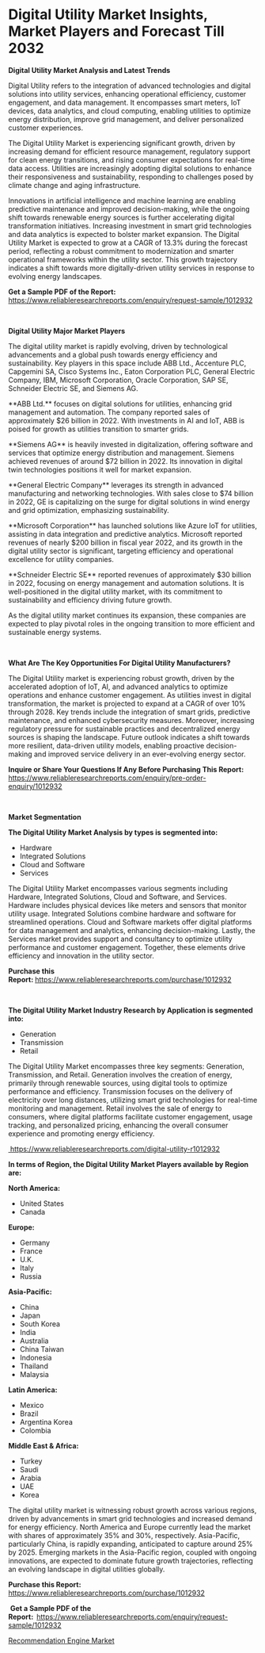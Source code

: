 <p><h1>Digital Utility Market Insights, Market Players and Forecast Till 2032</h1></p><p><strong>Digital Utility Market Analysis and Latest Trends</strong></p>
<p><p>Digital Utility refers to the integration of advanced technologies and digital solutions into utility services, enhancing operational efficiency, customer engagement, and data management. It encompasses smart meters, IoT devices, data analytics, and cloud computing, enabling utilities to optimize energy distribution, improve grid management, and deliver personalized customer experiences.</p><p>The Digital Utility Market is experiencing significant growth, driven by increasing demand for efficient resource management, regulatory support for clean energy transitions, and rising consumer expectations for real-time data access. Utilities are increasingly adopting digital solutions to enhance their responsiveness and sustainability, responding to challenges posed by climate change and aging infrastructure. </p><p>Innovations in artificial intelligence and machine learning are enabling predictive maintenance and improved decision-making, while the ongoing shift towards renewable energy sources is further accelerating digital transformation initiatives. Increasing investment in smart grid technologies and data analytics is expected to bolster market expansion. The Digital Utility Market is expected to grow at a CAGR of 13.3% during the forecast period, reflecting a robust commitment to modernization and smarter operational frameworks within the utility sector. This growth trajectory indicates a shift towards more digitally-driven utility services in response to evolving energy landscapes.</p></p>
<p><strong>Get a Sample PDF of the Report:&nbsp;</strong> <a href="https://www.reliableresearchreports.com/enquiry/request-sample/1012932?utm_campaign=3207&utm_medium=2&utm_source=Github&utm_content=ia&utm_term=06032025&utm_id=digital-utility">https://www.reliableresearchreports.com/enquiry/request-sample/1012932</a></p>
<p>&nbsp;</p>
<p><strong>Digital Utility Major Market Players</strong></p>
<p><p>The digital utility market is rapidly evolving, driven by technological advancements and a global push towards energy efficiency and sustainability. Key players in this space include ABB Ltd., Accenture PLC, Capgemini SA, Cisco Systems Inc., Eaton Corporation PLC, General Electric Company, IBM, Microsoft Corporation, Oracle Corporation, SAP SE, Schneider Electric SE, and Siemens AG.</p><p>**ABB Ltd.** focuses on digital solutions for utilities, enhancing grid management and automation. The company reported sales of approximately $26 billion in 2022. With investments in AI and IoT, ABB is poised for growth as utilities transition to smarter grids.</p><p>**Siemens AG** is heavily invested in digitalization, offering software and services that optimize energy distribution and management. Siemens achieved revenues of around $72 billion in 2022. Its innovation in digital twin technologies positions it well for market expansion.</p><p>**General Electric Company** leverages its strength in advanced manufacturing and networking technologies. With sales close to $74 billion in 2022, GE is capitalizing on the surge for digital solutions in wind energy and grid optimization, emphasizing sustainability.</p><p>**Microsoft Corporation** has launched solutions like Azure IoT for utilities, assisting in data integration and predictive analytics. Microsoft reported revenues of nearly $200 billion in fiscal year 2022, and its growth in the digital utility sector is significant, targeting efficiency and operational excellence for utility companies.</p><p>**Schneider Electric SE** reported revenues of approximately $30 billion in 2022, focusing on energy management and automation solutions. It is well-positioned in the digital utility market, with its commitment to sustainability and efficiency driving future growth.</p><p>As the digital utility market continues its expansion, these companies are expected to play pivotal roles in the ongoing transition to more efficient and sustainable energy systems.</p></p>
<p>&nbsp;</p>
<p><strong>What Are The Key Opportunities For Digital Utility Manufacturers?</strong></p>
<p><p>The Digital Utility market is experiencing robust growth, driven by the accelerated adoption of IoT, AI, and advanced analytics to optimize operations and enhance customer engagement. As utilities invest in digital transformation, the market is projected to expand at a CAGR of over 10% through 2028. Key trends include the integration of smart grids, predictive maintenance, and enhanced cybersecurity measures. Moreover, increasing regulatory pressure for sustainable practices and decentralized energy sources is shaping the landscape. Future outlook indicates a shift towards more resilient, data-driven utility models, enabling proactive decision-making and improved service delivery in an ever-evolving energy sector.</p></p>
<p><strong>Inquire or Share Your Questions If Any Before Purchasing This Report:</strong> <a href="https://www.reliableresearchreports.com/enquiry/pre-order-enquiry/1012932?utm_campaign=3207&utm_medium=2&utm_source=Github&utm_content=ia&utm_term=06032025&utm_id=digital-utility">https://www.reliableresearchreports.com/enquiry/pre-order-enquiry/1012932</a></p>
<p>&nbsp;</p>
<p><strong>Market Segmentation</strong></p>
<p><strong>The Digital Utility Market Analysis by types is segmented into:</strong></p>
<p><ul><li>Hardware</li><li>Integrated Solutions</li><li>Cloud and Software</li><li>Services</li></ul></p>
<p><p>The Digital Utility Market encompasses various segments including Hardware, Integrated Solutions, Cloud and Software, and Services. Hardware includes physical devices like meters and sensors that monitor utility usage. Integrated Solutions combine hardware and software for streamlined operations. Cloud and Software markets offer digital platforms for data management and analytics, enhancing decision-making. Lastly, the Services market provides support and consultancy to optimize utility performance and customer engagement. Together, these elements drive efficiency and innovation in the utility sector.</p></p>
<p><strong>Purchase this Report:&nbsp;</strong><a href="https://www.reliableresearchreports.com/purchase/1012932?utm_campaign=3207&utm_medium=2&utm_source=Github&utm_content=ia&utm_term=06032025&utm_id=digital-utility">https://www.reliableresearchreports.com/purchase/1012932</a></p>
<p>&nbsp;</p>
<p><strong>The Digital Utility Market Industry Research by Application is segmented into:</strong></p>
<p><ul><li>Generation</li><li>Transmission</li><li>Retail</li></ul></p>
<p><p>The Digital Utility Market encompasses three key segments: Generation, Transmission, and Retail. Generation involves the creation of energy, primarily through renewable sources, using digital tools to optimize performance and efficiency. Transmission focuses on the delivery of electricity over long distances, utilizing smart grid technologies for real-time monitoring and management. Retail involves the sale of energy to consumers, where digital platforms facilitate customer engagement, usage tracking, and personalized pricing, enhancing the overall consumer experience and promoting energy efficiency.</p></p>
<p><a href="https://www.reliableresearchreports.com/digital-utility-r1012932?utm_campaign=3207&utm_medium=2&utm_source=Github&utm_content=ia&utm_term=06032025&utm_id=digital-utility">&nbsp;https://www.reliableresearchreports.com/digital-utility-r1012932</a></p>
<p><strong>In terms of Region, the Digital Utility Market Players available by Region are:</strong></p>
<p>
    <p> <strong> North America: </strong>
        <ul>
            <li>United States</li>
            <li>Canada</li>
        </ul>
        </p> 
    <p> <strong> Europe: </strong>
        <ul>
            <li>Germany</li>
            <li>France</li>
            <li>U.K.</li>
            <li>Italy</li>
            <li>Russia</li>
        </ul>
        </p> 
    <p> <strong> Asia-Pacific: </strong>
        <ul>
            <li>China</li>
            <li>Japan</li>
            <li>South Korea</li>
            <li>India</li>
            <li>Australia</li>
            <li>China Taiwan</li>
            <li>Indonesia</li>
            <li>Thailand</li>
            <li>Malaysia</li>
        </ul>
        </p> 
    <p> <strong> Latin America: </strong>
        <ul>
            <li>Mexico</li>
            <li>Brazil</li>
            <li>Argentina Korea</li>
            <li>Colombia</li>
        </ul>
        </p> 
    <p> <strong> Middle East & Africa: </strong>
        <ul>
            <li>Turkey</li>
            <li>Saudi</li>
            <li>Arabia</li>
            <li>UAE</li>
            <li>Korea</li>
        </ul>
    </p>
    </p>
<p><p>The digital utility market is witnessing robust growth across various regions, driven by advancements in smart grid technologies and increased demand for energy efficiency. North America and Europe currently lead the market with shares of approximately 35% and 30%, respectively. Asia-Pacific, particularly China, is rapidly expanding, anticipated to capture around 25% by 2025. Emerging markets in the Asia-Pacific region, coupled with ongoing innovations, are expected to dominate future growth trajectories, reflecting an evolving landscape in digital utilities globally.</p></p>
<p><strong>Purchase this Report: </strong><a href="https://www.reliableresearchreports.com/purchase/1012932?utm_campaign=3207&utm_medium=2&utm_source=Github&utm_content=ia&utm_term=06032025&utm_id=digital-utility">https://www.reliableresearchreports.com/purchase/1012932</a></p>
<p>&nbsp;<strong>Get a Sample PDF of the Report:&nbsp;&nbsp;</strong><a href="https://www.reliableresearchreports.com/enquiry/request-sample/1012932?utm_campaign=3207&utm_medium=2&utm_source=Github&utm_content=ia&utm_term=06032025&utm_id=digital-utility">https://www.reliableresearchreports.com/enquiry/request-sample/1012932</a></p>
<p><strong></strong></p>
<p><p><a href="https://github.com/momossidram/Market-Research-Report-List-1/blob/main/recommendation-engine-market.md?utm_campaign=3207&utm_medium=2&utm_source=Github&utm_content=ia&utm_term=06032025&utm_id=digital-utility">Recommendation Engine Market</a></p></p>